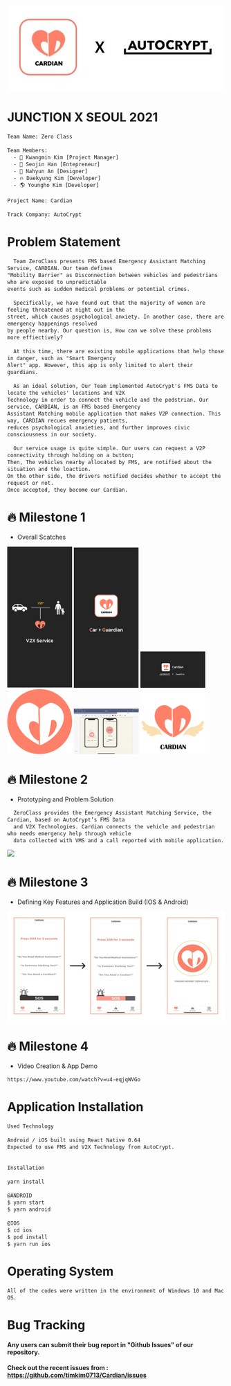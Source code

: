 
<p align="center">
  <img src = "https://github.com/timkim0713/Cardian/blob/master/images/autocryptXcardinal.jpeg" width="auto">
</p>

# JUNCTION X SEOUL 2021
```
Team Name: Zero Class

Team Members: 
  - 🤰 Kwangmin Kim [Project Manager]
  - 🐳 Seojin Han [Entepreneur]
  - 🦄 Nahyun An [Designer]
  - 🔥 Daekyung Kim [Developer]
  - 🌎 Youngho Kim [Developer]
  
Project Name: Cardian

Track Company: AutoCrypt
```

# Problem Statement
```
  Team ZeroClass presents FMS based Emergency Assistant Matching Service, CARDIAN. Our team defines 
"Mobility Barrier" as Disconnection between vehicles and pedestrians who are exposed to unpredictable 
events such as sudden medical problems or potential crimes.

  Specifically, we have found out that the majority of women are feeling threatened at night out in the 
street, which causes psychological anxiety. In another case, there are emergency happenings resolved 
by people nearby. Our question is, How can we solve these problems more effiectively?

  At this time, there are existing mobile applications that help those in danger, such as "Smart Emergency
Alert" app. However, this app is only limited to alert their guardians.
 
  As an ideal solution, Our Team implemented AutoCrypt's FMS Data to locate the vehicles' locations and V2X
Technology in order to connect the vehicle and the pedstrian. Our service, CARDIAN, is an FMS based Emergency
Assistant Matching mobile application that makes V2P connection. This way, CARDIAN recues emergency patients,
reduces psychological anxieties, and further improves civic consciousness in our society.

  Our service usage is quite simple. Our users can request a V2P connectivity through holding on a button; 
Then, The vehicles nearby allocated by FMS, are notified about the situation and the loaction. 
On the other side, the drivers notified decides whether to accept the request or not.
Once accepted, they become our Cardian. 
```

# 🔥 Milestone 1 

  - Overall Scatches


<img src = "https://github.com/timkim0713/Cardian/blob/master/images/KakaoTalk_Photo_2021-05-23-13-57-05-1.jpeg" width="150px">    <img src = "https://github.com/timkim0713/Cardian/blob/master/images/KakaoTalk_Photo_2021-05-23-13-57-05-2.jpeg" width="150px">    <img src = "https://github.com/timkim0713/Cardian/blob/master/images/KakaoTalk_Photo_2021-05-23-13-57-05-3.jpeg" width="150px">   <img src = "https://github.com/timkim0713/Cardian/blob/master/images/KakaoTalk_Photo_2021-05-23-13-57-05-4.png" width="150px">   <img src = "https://github.com/timkim0713/Cardian/blob/master/images/KakaoTalk_Photo_2021-05-23-13-57-05-5.jpeg" width="150px">   <img src = "https://github.com/timkim0713/Cardian/blob/master/images/KakaoTalk_Photo_2021-05-23-13-57-05-6.png" width="150px">

# 🔥 Milestone 2

  - Prototyping and Problem Solution
```
  ZeroClass provides the Emergency Assistant Matching Service, the Cardian, based on AutoCrypt’s FMS Data 
  and V2X Technologies. Cardian connects the vehicle and pedestrian who needs emergency help through vehicle 
  data collected with VMS and a call reported with mobile application.
```
<img src = "https://github.com/timkim0713/Cardian/blob/master/images/스크린샷 2021-05-23 오후 2.22.20.png" width="auto">

# 🔥 Milestone 3
  - Defining Key Features and Application Build (IOS & Android)
  
<img src = "https://github.com/timkim0713/Cardian/blob/master/images/app_features.jpeg" width="auto">

# 🔥 Milestone 4
  - Video Creation & App Demo
```
https://www.youtube.com/watch?v=u4-eqjqWVGo
```
# Application Installation
```
Used Technology

Android / iOS built using React Native 0.64
Expected to use FMS and V2X Technology from AutoCrypt.


Installation

yarn install

@ANDROID
$ yarn start
$ yarn android

@IOS
$ cd ios
$ pod install
$ yarn run ios
```
# Operating System
```
All of the codes were written in the environment of Windows 10 and Mac OS.
```

# Bug Tracking

#### Any users can submit their bug report in "Github Issues" of our repository. 
#### Check out the recent issues from : https://github.com/timkim0713/Cardian/issues

